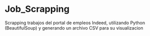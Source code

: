 # Job_Scrapping
Scrapping trabajos del portal de empleos Indeed, utilizando Python (BeautifulSoup) y generando un archivo CSV para su visualizacion
